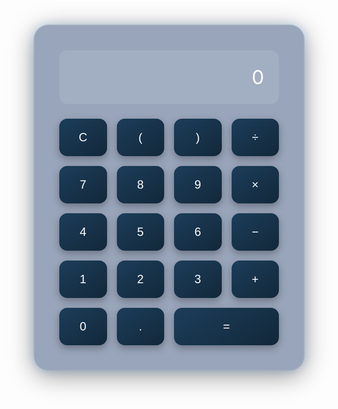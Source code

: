 <!DOCTYPE html>
<html lang="en">
<head>
  <meta charset="UTF-8" />
  <meta name="viewport" content="width=device-width, initial-scale=1.0" />
  <title>Modern Calculator</title>
  <link href="https://fonts.googleapis.com/css2?family=Inter:wght@400;600&display=swap" rel="stylesheet">
  <style>
    * {
      box-sizing: border-box;
    }

    body {
      margin: 0;
      padding: 0;
      font-family: 'Inter', sans-serif;
      background: linear-gradient(135deg, #0f2027, #203a43, #2c5364);
      display: flex;
      justify-content: center;
      align-items: center;
      height: 100vh;
      color: white;
      overflow: hidden;
    }

    .calculator {
      background: rgba(0, 34, 85, 0.4);
      backdrop-filter: blur(20px);
      border: 2px solid rgba(255, 255, 255, 0.1);
      border-radius: 30px;
      box-shadow: 0 10px 50px rgba(0,0,0,0.4), 0 0 20px rgba(0,123,255,0.2);
      padding: 50px;
      width: 550px;
      max-width: 95vw;
      transition: all 0.3s ease-in-out;
    }

    .display {
      background-color: rgba(255, 255, 255, 0.1);
      border-radius: 16px;
      padding: 30px;
      font-size: 2.5rem;
      color: #ffffff;
      text-align: right;
      margin-bottom: 30px;
      word-wrap: break-word;
      min-height: 70px;
    }

    .buttons {
      display: grid;
      grid-template-columns: repeat(4, 1fr);
      gap: 20px;
    }

    button {
      background: linear-gradient(145deg, #1c3d5a, #12283a);
      border: none;
      border-radius: 16px;
      padding: 24px;
      font-size: 1.5rem;
      color: #ffffff;
      cursor: pointer;
      transition: all 0.3s ease-in-out;
      box-shadow: 0 6px 16px rgba(0, 0, 0, 0.3);
    }

    button:hover {
      background: linear-gradient(145deg, #255980, #0e2a3c);
      transform: translateY(-4px);
      box-shadow: 0 0 12px #00aaff, 0 0 24px #007BFF;
    }

    button.operator,
    button.equals,
    button.clear {
      background: linear-gradient(145deg, #1c3d5a, #12283a);
    }

    button.operator:hover,
    button.equals:hover,
    button.clear:hover {
      background: linear-gradient(145deg, #255980, #0e2a3c);
      box-shadow: 0 0 12px #00aaff, 0 0 24px #007BFF;
    }

    button.equals {
      grid-column: span 2;
    }
  </style>
</head>
<body>
  <div class="calculator">
    <div class="display" id="display">0</div>
    <div class="buttons">
      <button class="clear" onclick="clearDisplay()">C</button>
      <button onclick="appendValue('(')">(</button>
      <button onclick="appendValue(')')">)</button>
      <button class="operator" onclick="appendValue('/')">÷</button>
      <button onclick="appendValue('7')">7</button>
      <button onclick="appendValue('8')">8</button>
      <button onclick="appendValue('9')">9</button>
      <button class="operator" onclick="appendValue('*')">×</button>
      <button onclick="appendValue('4')">4</button>
      <button onclick="appendValue('5')">5</button>
      <button onclick="appendValue('6')">6</button>
      <button class="operator" onclick="appendValue('-')">−</button>
      <button onclick="appendValue('1')">1</button>
      <button onclick="appendValue('2')">2</button>
      <button onclick="appendValue('3')">3</button>
      <button class="operator" onclick="appendValue('+')">+</button>
      <button onclick="appendValue('0')">0</button>
      <button onclick="appendValue('.')">.</button>
      <button class="equals" onclick="calculate()">=</button>
    </div>
  </div>

  <script>
    const display = document.getElementById('display');

    function appendValue(val) {
      if (display.innerText === '0' || display.innerText === 'Error') display.innerText = '';
      display.innerText += val;
    }

    function clearDisplay() {
      display.innerText = '0';
    }

    function calculate() {
      try {
        display.innerText = eval(display.innerText.replace(/÷/g, '/').replace(/×/g, '*'));
      } catch {
        display.innerText = 'Error';
      }
    }
  </script>
</body>
</html>
